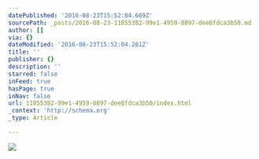 ```yaml
---
datePublished: '2016-08-23T15:52:04.669Z'
sourcePath: _posts/2016-08-23-11855382-99e1-4959-8897-dee8fdca3b50.md
author: []
via: {}
dateModified: '2016-08-23T15:52:04.281Z'
title: ''
publisher: {}
description: ''
starred: false
inFeed: true
hasPage: true
inNav: false
url: 11855382-99e1-4959-8897-dee8fdca3b50/index.html
_context: 'http://schema.org'
_type: Article

---
```

![](https://the-grid-user-content.s3-us-west-2.amazonaws.com/8ff05477-ac82-47ef-a55e-fa36e13d654c.png)